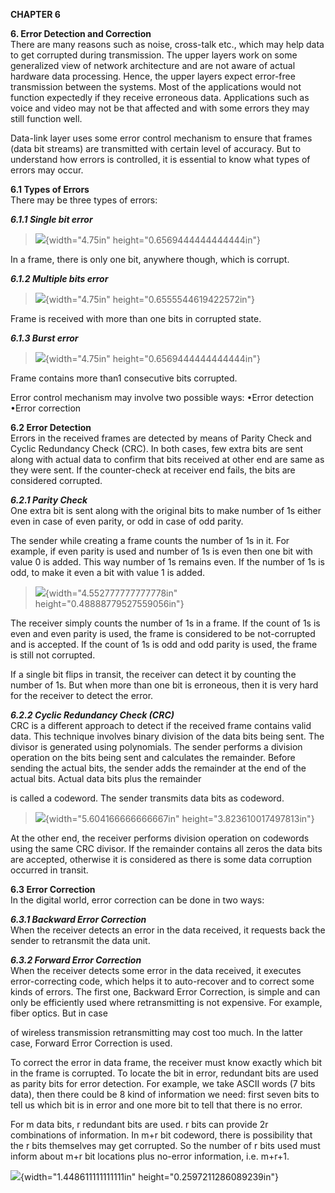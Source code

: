 **CHAPTER 6**

**6. Error Detection and Correction**\
There are many reasons such as noise, cross-talk etc., which may help
data to get corrupted during transmission. The upper layers work on some
generalized view of network architecture and are not aware of actual
hardware data processing. Hence, the upper layers expect error-free
transmission between the systems. Most of the applications would not
function expectedly if they receive erroneous data. Applications such as
voice and video may not be that affected and with some errors they may
still function well.

Data-link layer uses some error control mechanism to ensure that frames
(data bit streams) are transmitted with certain level of accuracy. But
to understand how errors is controlled, it is essential to know what
types of errors may occur.

**6.1 Types of Errors**\
There may be three types of errors:

***6.1.1 Single bit error***

> ![](image47.png){width="4.75in"
> height="0.6569444444444444in"}

In a frame, there is only one bit, anywhere though, which is corrupt.

***6.1.2 Multiple bits error***

> ![](image48.png){width="4.75in"
> height="0.6555544619422572in"}

Frame is received with more than one bits in corrupted state.

***6.1.3 Burst error***

> ![](image49.png){width="4.75in"
> height="0.6569444444444444in"}

Frame contains more than1 consecutive bits corrupted.

Error control mechanism may involve two possible ways: •Error detection\
•Error correction

**6.2 Error Detection**\
Errors in the received frames are detected by means of Parity Check and
Cyclic Redundancy Check (CRC). In both cases, few extra bits are sent
along with actual data to confirm that bits received at other end are
same as they were sent. If the counter-check at receiver end fails, the
bits are considered corrupted.

***6.2.1 Parity Check***\
One extra bit is sent along with the original bits to make number of 1s
either even in case of even parity, or odd in case of odd parity.

The sender while creating a frame counts the number of 1s in it. For
example, if even parity is used and number of 1s is even then one bit
with value 0 is added. This way number of 1s remains even. If the number
of 1s is odd, to make it even a bit with value 1 is added.

> ![](image50.png){width="4.552777777777778in"
> height="0.48888779527559056in"}

The receiver simply counts the number of 1s in a frame. If the count of
1s is even and even parity is used, the frame is considered to be
not-corrupted and is accepted. If the count of 1s is odd and odd parity
is used, the frame is still not corrupted.

If a single bit flips in transit, the receiver can detect it by counting
the number of 1s. But when more than one bit is erroneous, then it is
very hard for the receiver to detect the error.

***6.2.2 Cyclic Redundancy Check (CRC)***\
CRC is a different approach to detect if the received frame contains
valid data. This technique involves binary division of the data bits
being sent. The divisor is generated using polynomials. The sender
performs a division operation on the bits being sent and calculates the
remainder. Before sending the actual bits, the sender adds the remainder
at the end of the actual bits. Actual data bits plus the remainder

is called a codeword. The sender transmits data bits as codeword.

> ![](image51.png){width="5.604166666666667in"
> height="3.823610017497813in"}

At the other end, the receiver performs division operation on codewords
using the same CRC divisor. If the remainder contains all zeros the data
bits are accepted, otherwise it is considered as there is some data
corruption occurred in transit.

**6.3 Error Correction**\
In the digital world, error correction can be done in two ways:

***6.3.1 Backward Error Correction***\
When the receiver detects an error in the data received, it requests
back the sender to retransmit the data unit.

***6.3.2 Forward Error Correction***\
When the receiver detects some error in the data received, it executes
error-correcting code, which helps it to auto-recover and to correct
some kinds of errors. The first one, Backward Error Correction, is
simple and can only be efficiently used where retransmitting is not
expensive. For example, fiber optics. But in case

of wireless transmission retransmitting may cost too much. In the latter
case, Forward Error Correction is used.

To correct the error in data frame, the receiver must know exactly which
bit in the frame is corrupted. To locate the bit in error, redundant
bits are used as parity bits for error detection. For example, we take
ASCII words (7 bits data), then there could be 8 kind of information we
need: first seven bits to tell us which bit is in error and one more bit
to tell that there is no error.

For m data bits, r redundant bits are used. r bits can provide 2r
combinations of information. In m+r bit codeword, there is possibility
that the r bits themselves may get corrupted. So the number of r bits
used must inform about m+r bit locations plus no-error information, i.e.
m+r+1.

![](image52.png){width="1.448611111111111in"
height="0.2597211286089239in"}